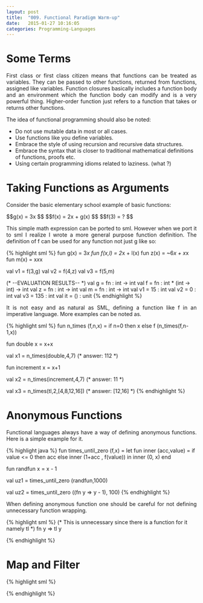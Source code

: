 ```yaml
---
layout: post
title:  "009. Functional Paradigm Warm-up"
date:   2015-01-27 10:16:05
categories: Programming-Languages
---
```

# Some Terms #
<p align="justify">
First class or first class citizen means that functions can be treated as variables. They can
be passed to other functions, returned from functions, assigned like variables.
Function closures basically includes a function body and an environment which the function body
can modify and is a very powerful thing. Higher-order function just refers to a function that
takes or returns other functions.
</p>

The idea of functional programming should also be noted:

* Do not use mutable data in most or all cases. 
* Use functions like you define variables.
* Embrace the style of using recursion and recursive data structures.
* Embrace the syntax that is closer to traditional mathematical definitions of functions, proofs etc.
* Using certain programming idioms related to laziness. (what ?)

# Taking Functions as Arguments #
Consider the basic elementary school example of basic functions:

<div>
$$g(x) = 3x $$
$$f(x) = 2x + g(x) $$
$$f(3) = ? $$
</div>

<p align="justify">
This simple math expression can be ported to sml. However when we port it to sml
I realize I wrote a more general purpose function definition. The definition of f 
can be used for any function not just g like so: 
</p>

{% highlight sml %}
fun g(x) = 3*x
fun f(x,l) = 2*x + l(x) 
fun z(x) = ~6*x + x*x
fun m(x) = x*x*x

val v1 = f(3,g)
val v2 = f(4,z)
val v3 = f(5,m)

(*
--EVALUATION RESULTS--
*)
val g = fn : int -> int
val f = fn : int * (int -> int) -> int
val z = fn : int -> int
val m = fn : int -> int
val v1 = 15 : int
val v2 = 0 : int
val v3 = 135 : int
val it = () : unit
{% endhighlight %}

<p align="justify">
It is not easy and as natural as SML, defining a function like f in an imperative language. 
More examples can be noted as.
</p>

{% highlight sml %}
fun n_times (f,n,x) =
    if n=0
    then x
    else f (n_times(f,n-1,x))

fun double x = x+x

val x1 = n_times(double,4,7) (* answer: 112 *)

fun increment x = x+1

val x2 = n_times(increment,4,7) (* answer: 11 *)

val x3 = n_times(tl,2,[4,8,12,16]) (* answer: [12,16] *)
{% endhighlight %}

# Anonymous Functions #

<p align="justify">
Functional languages always have a way of defining anonymous functions. Here is a simple
example for it.
</p>

{% highlight java %}
fun times_until_zero (f,x) =
    let
	fun inner (acc,value) =
	    if value <= 0
	    then acc
	    else inner (1+acc , f(value))
    in
	inner (0, x)
    end

fun randfun x = x - 1

val uz1 = times_until_zero (randfun,1000)

val uz2 = times_until_zero ((fn y => y - 1), 100)
{% endhighlight %}

<p align="justify">
When defining anonymous function one should be careful for not defining unnecessary 
function wrapping.
</p>

{% highlight sml %}
(*
This is unnecessary since there is a function for it namely tl
*)
fn y => tl y

{% endhighlight %}

# Map and Filter #

{% highlight sml %}


{% endhighlight %}